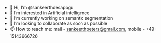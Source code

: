 - 👋 Hi, I’m @sankeerthdesapogu
- 👀 I’m interested in Artificial intelligence
- 🌱 I’m currently working on semantic segmentation
- 💞️ I’m looking to collaborate as soon as possible
- 📫 How to reach me: mail - sankeerthpeters@gmail.com, mobile - +49-15143666726

<!---
sankeerthpeters/sankeerthpeters is a ✨ special ✨ repository because its `README.md` (this file) appears on your GitHub profile.
You can click the Preview link to take a look at your changes.
--->
